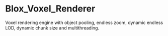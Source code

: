# Blox_Voxel_Renderer
Voxel rendering engine with object pooling, endless zoom, dynamic endless LOD, dynamic chunk size and multithreading. 
